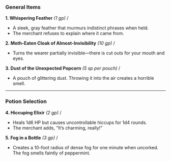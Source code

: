 ### General Items

**1. Whispering Feather** _(1 gp)_ /

- A sleek, gray feather that murmurs indistinct phrases when held.
- The merchant refuses to explain where it came from.

**2. Moth-Eaten Cloak of Almost-Invisibility** _(10 gp)_ / 

- Turns the wearer partially invisible—there is cut outs for your mouth and eyes.

**3. Dust of the Unexpected Popcorn** _(5 sp per pouch)_ /

- A pouch of glittering dust. Throwing it into the air creates a horrible smell.

---

### Potion Selection

**4. Hiccuping Elixir** _(2 gp)_ /

- Heals 1d6 HP but causes uncontrollable hiccups for 1d4 rounds.
- The merchant adds, “It’s charming, really!”

**5. Fog in a Bottle** _(3 gp)_ /

- Creates a 10-foot radius of dense fog for one minute when uncorked. The fog smells faintly of peppermint.

